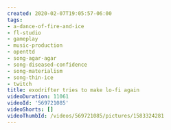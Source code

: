 ```yaml
---
created: 2020-02-07T19:05:57-06:00
tags:
- a-dance-of-fire-and-ice
- fl-studio
- gameplay
- music-production
- openttd
- song-agar-agar
- song-diseased-confidence
- song-materialism
- song-thin-ice
- twitch
title: exodrifter tries to make lo-fi again
videoDuration: 11061
videoId: '569721085'
videoShorts: []
videoThumbId: /videos/569721085/pictures/1583324281
---
```

